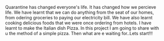 Quarantine has changed everyone's life. It has changed how we percieve life. We have learnt that we can do anything from the seat of our homes, from odering groceries to paying our electricity bill. We have also learnt cooking delicious foods that we were once ordering from hotels. I have learnt to make the Italian dish Pizza. In this project I am going to share with u the method of a simple pizza. Then what are e waiting for..Lets start!!!